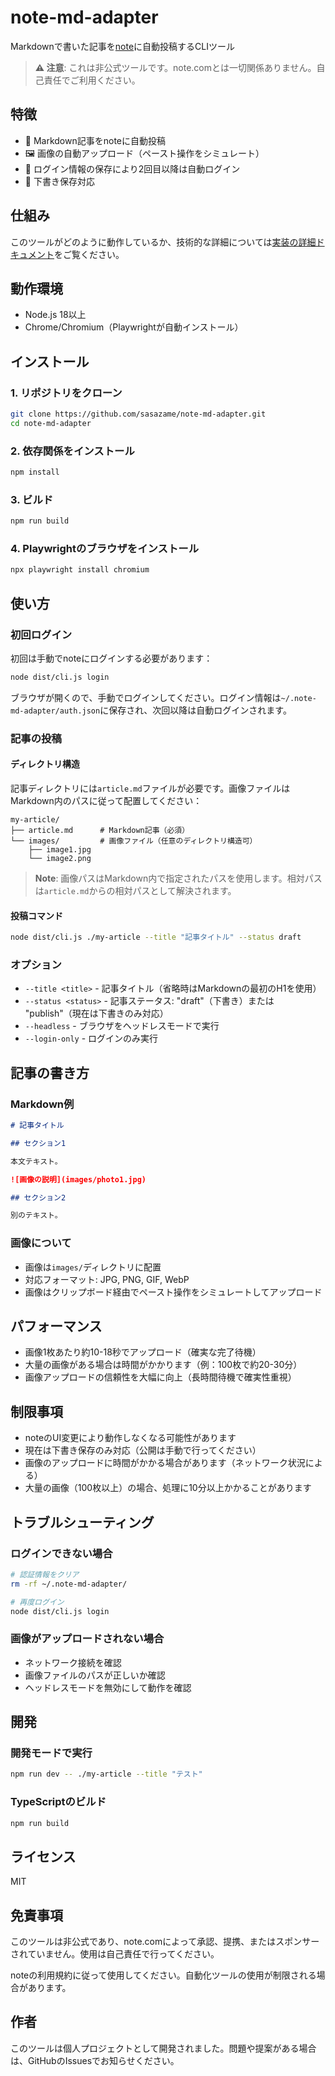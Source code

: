 # note-md-adapter

Markdownで書いた記事を[note](https://note.com)に自動投稿するCLIツール

> **⚠️ 注意**: これは非公式ツールです。note.comとは一切関係ありません。自己責任でご利用ください。

## 特徴

- 📝 Markdown記事をnoteに自動投稿
- 🖼️ 画像の自動アップロード（ペースト操作をシミュレート）
- 🔐 ログイン情報の保存により2回目以降は自動ログイン
- 📄 下書き保存対応

## 仕組み

このツールがどのように動作しているか、技術的な詳細については[実装の詳細ドキュメント](./IMPLEMENTATION.md)をご覧ください。

## 動作環境

- Node.js 18以上
- Chrome/Chromium（Playwrightが自動インストール）

## インストール

### 1. リポジトリをクローン

```bash
git clone https://github.com/sasazame/note-md-adapter.git
cd note-md-adapter
```

### 2. 依存関係をインストール

```bash
npm install
```

### 3. ビルド

```bash
npm run build
```

### 4. Playwrightのブラウザをインストール

```bash
npx playwright install chromium
```

## 使い方

### 初回ログイン

初回は手動でnoteにログインする必要があります：

```bash
node dist/cli.js login
```

ブラウザが開くので、手動でログインしてください。ログイン情報は`~/.note-md-adapter/auth.json`に保存され、次回以降は自動ログインされます。

### 記事の投稿

#### ディレクトリ構造

記事ディレクトリには`article.md`ファイルが必要です。画像ファイルはMarkdown内のパスに従って配置してください：

```
my-article/
├── article.md      # Markdown記事（必須）
└── images/         # 画像ファイル（任意のディレクトリ構造可）
    ├── image1.jpg
    └── image2.png
```

> **Note**: 画像パスはMarkdown内で指定されたパスを使用します。相対パスは`article.md`からの相対パスとして解決されます。

#### 投稿コマンド

```bash
node dist/cli.js ./my-article --title "記事タイトル" --status draft
```

### オプション

- `--title <title>` - 記事タイトル（省略時はMarkdownの最初のH1を使用）
- `--status <status>` - 記事ステータス: "draft"（下書き）または "publish"（現在は下書きのみ対応）
- `--headless` - ブラウザをヘッドレスモードで実行
- `--login-only` - ログインのみ実行

## 記事の書き方

### Markdown例

```markdown
# 記事タイトル

## セクション1

本文テキスト。

![画像の説明](images/photo1.jpg)

## セクション2

別のテキスト。
```

### 画像について

- 画像は`images/`ディレクトリに配置
- 対応フォーマット: JPG, PNG, GIF, WebP
- 画像はクリップボード経由でペースト操作をシミュレートしてアップロード

## パフォーマンス

- 画像1枚あたり約10-18秒でアップロード（確実な完了待機）
- 大量の画像がある場合は時間がかかります（例：100枚で約20-30分）
- 画像アップロードの信頼性を大幅に向上（長時間待機で確実性重視）

## 制限事項

- noteのUI変更により動作しなくなる可能性があります
- 現在は下書き保存のみ対応（公開は手動で行ってください）
- 画像のアップロードに時間がかかる場合があります（ネットワーク状況による）
- 大量の画像（100枚以上）の場合、処理に10分以上かかることがあります

## トラブルシューティング

### ログインできない場合

```bash
# 認証情報をクリア
rm -rf ~/.note-md-adapter/

# 再度ログイン
node dist/cli.js login
```

### 画像がアップロードされない場合

- ネットワーク接続を確認
- 画像ファイルのパスが正しいか確認
- ヘッドレスモードを無効にして動作を確認

## 開発

### 開発モードで実行

```bash
npm run dev -- ./my-article --title "テスト"
```

### TypeScriptのビルド

```bash
npm run build
```

## ライセンス

MIT

## 免責事項

このツールは非公式であり、note.comによって承認、提携、またはスポンサーされていません。使用は自己責任で行ってください。

noteの利用規約に従って使用してください。自動化ツールの使用が制限される場合があります。

## 作者

このツールは個人プロジェクトとして開発されました。問題や提案がある場合は、GitHubのIssuesでお知らせください。